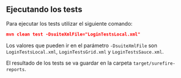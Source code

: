 ## Ejecutando los tests
Para ejecutar los tests utilizar el siguiente comando:
```json
mvn clean test -DsuiteXmlFile="LoginTestsLocal.xml"
```
Los valores que pueden ir en el parámetro `-DsuiteXmlFile` son `LoginTestsLocal.xml`, `LoginTestsGrid.xml` y `LoginTestsSauce.xml`.

El resultado de los tests se va guardar en la carpeta `target/surefire-reports`.